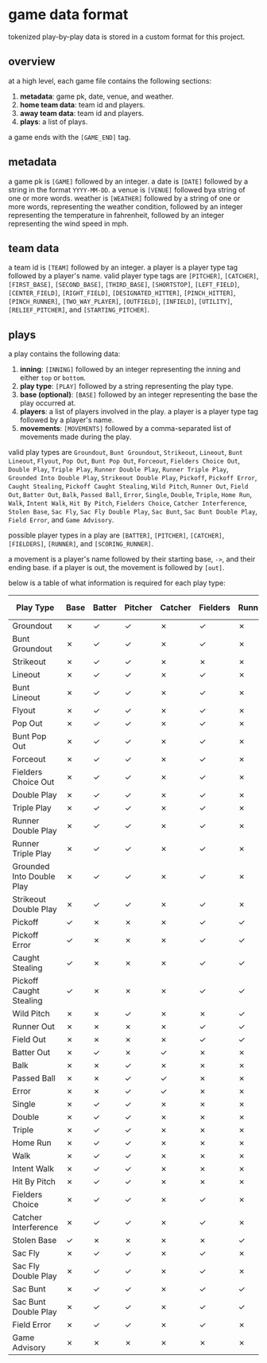 # game data format

tokenized play-by-play data is stored in a custom format for this project.

## overview

at a high level, each game file contains the following sections:

1. **metadata**: game pk, date, venue, and weather.
2. **home team data**: team id and players.
3. **away team data**: team id and players.
4. **plays**: a list of plays.

a game ends with the `[GAME_END]` tag.

## metadata

a game pk is `[GAME]` followed by an integer. a date is `[DATE]` followed by a string in the format `YYYY-MM-DD`. a venue is `[VENUE]` followed bya string of one or more words. weather is `[WEATHER]` followed by a string of one or more words, representing the weather condition, followed by an integer representing the temperature in fahrenheit, followed by an integer representing the wind speed in mph.

## team data

a team id is `[TEAM]` followed by an integer. a player is a player type tag followed by a player's name. valid player type tags are `[PITCHER]`, `[CATCHER]`, `[FIRST_BASE]`, `[SECOND_BASE]`, `[THIRD_BASE]`, `[SHORTSTOP]`, `[LEFT_FIELD]`, `[CENTER_FIELD]`, `[RIGHT_FIELD]`, `[DESIGNATED_HITTER]`, `[PINCH_HITTER]`, `[PINCH_RUNNER]`, `[TWO_WAY_PLAYER]`, `[OUTFIELD]`, `[INFIELD]`, `[UTILITY]`, `[RELIEF_PITCHER]`, and `[STARTING_PITCHER]`.

## plays

a play contains the following data:

1. **inning**: `[INNING]` followed by an integer representing the inning and either `top` or `bottom`.
2. **play type**: `[PLAY]` followed by a string representing the play type.
3. **base (optional)**: `[BASE]` followed by an integer representing the base the play occurred at.
4. **players**: a list of players involved in the play. a player is a player type tag followed by a player's name.
5. **movements**: `[MOVEMENTS]` followed by a comma-separated list of movements made during the play.

valid play types are `Groundout`, `Bunt Groundout`, `Strikeout`, `Lineout`, `Bunt Lineout`, `Flyout`, `Pop Out`, `Bunt Pop Out`, `Forceout`, `Fielders Choice Out`, `Double Play`, `Triple Play`, `Runner Double Play`, `Runner Triple Play`, `Grounded Into Double Play`, `Strikeout Double Play`, `Pickoff`, `Pickoff Error`, `Caught Stealing`, `Pickoff Caught Stealing`, `Wild Pitch`, `Runner Out`, `Field Out`, `Batter Out`, `Balk`, `Passed Ball`, `Error`, `Single`, `Double`, `Triple`, `Home Run`, `Walk`, `Intent Walk`, `Hit By Pitch`, `Fielders Choice`, `Catcher Interference`, `Stolen Base`, `Sac Fly`, `Sac Fly Double Play`, `Sac Bunt`, `Sac Bunt Double Play`, `Field Error`, and `Game Advisory`.

possible player types in a play are `[BATTER]`, `[PITCHER]`, `[CATCHER]`, `[FIELDERS]`, `[RUNNER]`, and `[SCORING_RUNNER]`.

a movement is a player's name followed by their starting base, `->`, and their ending base. if a player is out, the movement is followed by `[out]`.

below is a table of what information is required for each play type:

| Play Type | Base | Batter | Pitcher | Catcher | Fielders | Runner | Scoring Runner |
|-|-|-|-|-|-|-|-|
| Groundout | ✗ | ✓ | ✓ | ✗ | ✓ | ✗ | ✗ |
| Bunt Groundout | ✗ | ✓ | ✓ | ✗ | ✓ | ✗ | ✗ |
| Strikeout | ✗ | ✓ | ✓ | ✗ | ✗ | ✗ | ✗ |
| Lineout | ✗ | ✓ | ✓ | ✗ | ✓ | ✗ | ✗ |
| Bunt Lineout | ✗ | ✓ | ✓ | ✗ | ✓ | ✗ | ✗ |
| Flyout | ✗ | ✓ | ✓ | ✗ | ✓ | ✗ | ✗ |
| Pop Out | ✗ | ✓ | ✓ | ✗ | ✓ | ✗ | ✗ |
| Bunt Pop Out | ✗ | ✓ | ✓ | ✗ | ✓ | ✗ | ✗ |
| Forceout | ✗ | ✓ | ✓ | ✗ | ✓ | ✗ | ✗ |
| Fielders Choice Out | ✗ | ✓ | ✓ | ✗ | ✓ | ✗ | ✓ |
| Double Play | ✗ | ✓ | ✓ | ✗ | ✓ | ✗ | ✗ |
| Triple Play | ✗ | ✓ | ✓ | ✗ | ✓ | ✗ | ✗ |
| Runner Double Play | ✗ | ✓ | ✓ | ✗ | ✓ | ✗ | ✗ |
| Runner Triple Play | ✗ | ✓ | ✓ | ✗ | ✓ | ✗ | ✗ |
| Grounded Into Double Play | ✗ | ✓ | ✓ | ✗ | ✓ | ✗ | ✗ |
| Strikeout Double Play | ✗ | ✓ | ✓ | ✗ | ✓ | ✗ | ✗ |
| Pickoff | ✓ | ✗ | ✗ | ✗ | ✓ | ✓ | ✗ |
| Pickoff Error | ✓ | ✗ | ✗ | ✗ | ✓ | ✓ | ✗ |
| Caught Stealing | ✓ | ✗ | ✗ | ✗ | ✓ | ✓ | ✗ |
| Pickoff Caught Stealing | ✓ | ✗ | ✗ | ✗ | ✓ | ✓ | ✗ |
| Wild Pitch | ✗ | ✗ | ✓ | ✗ | ✗ | ✓ | ✗ |
| Runner Out | ✗ | ✗ | ✗ | ✗ | ✓ | ✓ | ✗ |
| Field Out | ✗ | ✗ | ✗ | ✗ | ✓ | ✓ | ✗ |
| Batter Out | ✗ | ✓ | ✗ | ✓ | ✗ | ✗ | ✗ |
| Balk | ✗ | ✗ | ✓ | ✗ | ✗ | ✗ | ✗ |
| Passed Ball | ✗ | ✗ | ✓ | ✓ | ✗ | ✗ | ✗ |
| Error | ✗ | ✗ | ✓ | ✓ | ✗ | ✗ | ✗ |
| Single | ✗ | ✓ | ✓ | ✗ | ✗ | ✗ | ✗ |
| Double | ✗ | ✓ | ✓ | ✗ | ✗ | ✗ | ✗ |
| Triple | ✗ | ✓ | ✓ | ✗ | ✗ | ✗ | ✗ |
| Home Run | ✗ | ✓ | ✓ | ✗ | ✗ | ✗ | ✗ |
| Walk | ✗ | ✓ | ✓ | ✗ | ✗ | ✗ | ✗ |
| Intent Walk | ✗ | ✓ | ✓ | ✗ | ✗ | ✗ | ✗ |
| Hit By Pitch | ✗ | ✓ | ✓ | ✗ | ✗ | ✗ | ✗ |
| Fielders Choice | ✗ | ✓ | ✓ | ✗ | ✓ | ✗ | ✗ |
| Catcher Interference | ✗ | ✓ | ✓ | ✗ | ✓ | ✗ | ✗ |
| Stolen Base | ✓ | ✗ | ✗ | ✗ | ✗ | ✓ | ✗ |
| Sac Fly | ✗ | ✓ | ✓ | ✗ | ✓ | ✗ | ✓ |
| Sac Fly Double Play | ✗ | ✓ | ✓ | ✗ | ✓ | ✗ | ✓ |
| Sac Bunt | ✗ | ✓ | ✓ | ✗ | ✓ | ✓ | ✗ |
| Sac Bunt Double Play | ✗ | ✓ | ✓ | ✗ | ✓ | ✓ | ✗ |
| Field Error | ✗ | ✓ | ✓ | ✗ | ✓ | ✗ | ✗ |
| Game Advisory | ✗ | ✗ | ✗ | ✗ | ✗ | ✗ | ✗ |

